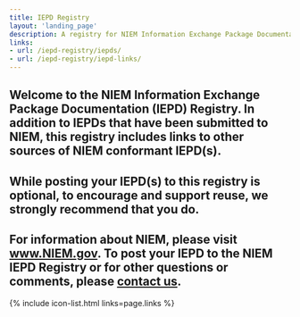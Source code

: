 ```yaml
---
title: IEPD Registry
layout: 'landing_page'
description: A registry for NIEM Information Exchange Package Documentation (IEPDs).
links:
- url: /iepd-registry/iepds/
- url: /iepd-registry/iepd-links/
---
```

Welcome to the NIEM Information Exchange Package Documentation (IEPD) Registry. In addition to IEPDs that have been submitted to NIEM, this registry includes links to other sources of NIEM conformant IEPD(s). 
---
While posting your IEPD(s) to this registry is optional, to encourage and support reuse, we strongly recommend that you do.   
---
For information about NIEM, please visit www.NIEM.gov. To post your IEPD to the NIEM IEPD Registry or for other questions or comments, please [contact us](https://www.niem.gov/contact-us). 
---
{% include icon-list.html links=page.links %}
